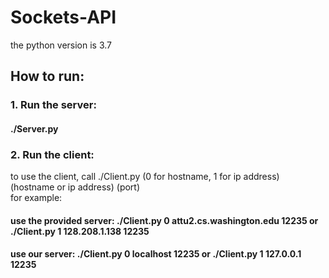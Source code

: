 # Sockets-API
the python version is 3.7
## How to run:
### 1. Run the server:
   #### ./Server.py

### 2. Run the client:
   to use the client, call ./Client.py (0 for hostname, 1 for ip address) (hostname or ip address) (port)  
   for example:
   #### use the provided server: ./Client.py 0 attu2.cs.washington.edu 12235 or ./Client.py 1 128.208.1.138 12235
   #### use our server: ./Client.py 0 localhost 12235 or ./Client.py 1 127.0.0.1 12235
